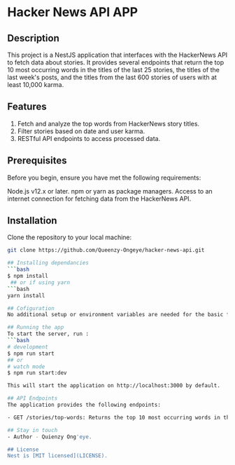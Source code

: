 # Hacker News API APP
## Description
This project is a NestJS application that interfaces with the HackerNews API to fetch data about stories. It provides several endpoints that return the top 10 most occurring words in the titles of the last 25 stories, the titles of the last week's posts, and the titles from the last 600 stories of users with at least 10,000 karma.

## Features
1. Fetch and analyze the top words from HackerNews story titles.
2. Filter stories based on date and user karma.
3. RESTful API endpoints to access processed data.

## Prerequisites
Before you begin, ensure you have met the following requirements:

Node.js v12.x or later.
npm or yarn as package managers.
Access to an internet connection for fetching data from the HackerNews API.

## Installation
Clone the repository to your local machine:
```bash
git clone https://github.com/Queenzy-Ongeye/hacker-news-api.git

## Installing dependancies
```bash
$ npm install
 ## or if using yarn
```bash
yarn install

## Cofiguration
No additional setup or environment variables are needed for the basic functionality. However, you can configure the port and other parameters by modifying the `src/main.ts` file if necessary.

## Running the app
To start the server, run : 
```bash
# development
$ npm run start
## or
# watch mode
$ npm run start:dev

This will start the application on http://localhost:3000 by default.

## API Endpoints
The application provides the following endpoints:

- GET /stories/top-words: Returns the top 10 most occurring words in the titles of the last 25 stories.

## Stay in touch
- Author - Quienzy Ong'eye.

## License
Nest is [MIT licensed](LICENSE).
